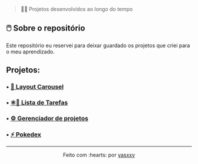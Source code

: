 > 👩‍💻 Projetos desenvolvidos ao longo do tempo

## 🖱️ Sobre o repositório

Este repositório eu reservei para deixar guardado os projetos que criei para o meu aprendizado.

## Projetos:

### • <a href="https://github.com/yasxxv/Projetos-Layout/tree/main/Bootstrap-Carousel">🎠 Layout Carousel</a>

### • <a href="https://github.com/yasxxv/Projetos-Layout/tree/main/intro-react">⚛️📑 Lista de Tarefas</a>

### • <a href="https://github.com/yasxxv/Projetos-Layout/tree/main/gerenciador">⚙️ Gerenciador de projetos</a>

### • <a href="https://github.com/yasxxv/Projetos-Layout/tree/main/pokedex">⚡ Pokedex</a>



---------------------------

<p align="center">
Feito com :hearts: por <a href="https://github.com/yasxxv">yasxxv</a>
